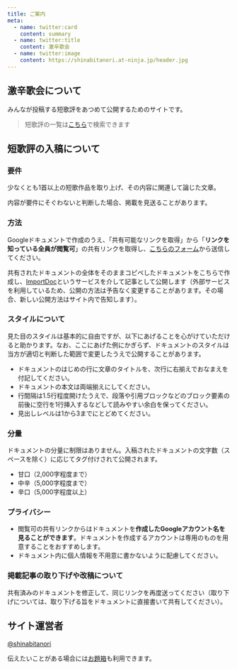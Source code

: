 ```yaml
---
title: ご案内
meta: 
  - name: twitter:card
    content: summary
  - name: twitter:title
    content: 激辛歌会
  - name: twitter:image
    content: https://shinabitanori.at-ninja.jp/header.jpg
---
```


## 激辛歌会について

みんなが投稿する短歌評をあつめて公開するためのサイトです。

> 短歌評の一覧は[こちら](https://chilipepper-pearl.now.sh/)で検索できます

## 短歌評の入稿について

### 要件

少なくとも1首以上の短歌作品を取り上げ、その内容に関連して論じた文章。

内容が要件にそぐわないと判断した場合、掲載を見送ることがあります。

### 方法

Googleドキュメントで作成のうえ、「共有可能なリンクを取得」から「**リンクを知っている全員が閲覧可**」の共有リンクを取得し、[こちらのフォーム](https://forms.gle/2617rek49nzebcmL9)から送信してください。

共有されたドキュメントの全体をそのままコピペしたドキュメントをこちらで作成し、[ImportDoc](https://importdoc.com/)というサービスを介して記事として公開します（外部サービスを利用しているため、公開の方法は予告なく変更することがあります。その場合、新しい公開方法はサイト内で告知します）。

### スタイルについて

見た目のスタイルは基本的に自由ですが、以下にあげることを心がけていただけると助かります。なお、ここにあげた例にかぎらず、ドキュメントのスタイルは当方が適切と判断した範囲で変更したうえで公開することがあります。

- ドキュメントのはじめの行に文章のタイトルを、次行に右揃えでおなまえを付記してください。
- ドキュメントの本文は両端揃えにしてください。
- 行間隔は1.5行程度開けたうえで、段落や引用ブロックなどのブロック要素の前後に空行を1行挿入するなどして読みやすい余白を保ってください。
- 見出しレベルは1から3までにとどめてください。

### 分量

ドキュメントの分量に制限はありません。入稿されたドキュメントの文字数（スペースを除く）に応じてタグ付けされて公開されます。

- 甘口（2,000字程度まで）
- 中辛（5,000字程度まで）
- 辛口（5,000字程度以上）

### プライバシー

- 閲覧可の共有リンクからはドキュメントを**作成したGoogleアカウント名を見ることができます**。ドキュメントを作成するアカウントは専用のものを用意することをおすすめします。
- ドキュメント内に個人情報を不用意に書かないように配慮してください。

### 掲載記事の取り下げや改稿について

共有済みのドキュメントを修正して、同じリンクを再度送ってください（取り下げについては、取り下げる旨をドキュメントに直接書いて共有してください）。

## サイト運営者

[@shinabitanori](https://twitter.com/shinabitanori)

伝えたいことがある場合には[お題箱](https://www.mottohomete.net/shinabitanori)も利用できます。

<Jssocials />
<Webring />
